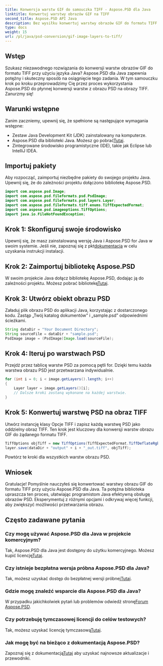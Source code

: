 ```yaml
---
title: Konwersja warstw GIF do samouczka TIFF - Aspose.PSD dla Java
linktitle: Konwertuj warstwy obrazów GIF na TIFF
second_title: Aspose.PSD API Java
description: Bez wysiłku konwertuj warstwy obrazów GIF do formatu TIFF w Javie za pomocą Aspose.PSD. Postępuj zgodnie z naszym przewodnikiem krok po kroku, aby zapewnić bezproblemową integrację.
type: docs
weight: 15
url: /pl/java/psd-conversion/gif-image-layers-to-tiff/
---
```

## Wstęp
Szukasz niezawodnego rozwiązania do konwersji warstw obrazów GIF do formatu TIFF przy użyciu języka Java? Aspose.PSD dla Java zapewnia potężny i skuteczny sposób na osiągnięcie tego zadania. W tym samouczku krok po kroku przeprowadzimy Cię przez proces wykorzystania Aspose.PSD do płynnej konwersji warstw z obrazu PSD na obrazy TIFF. Zanurzmy się!
## Warunki wstępne
Zanim zaczniemy, upewnij się, że spełnione są następujące wymagania wstępne:
- Zestaw Java Development Kit (JDK) zainstalowany na komputerze.
-  Aspose.PSD dla biblioteki Java. Możesz go pobrać[Tutaj](https://releases.aspose.com/psd/java/).
- Zintegrowane środowisko programistyczne (IDE), takie jak Eclipse lub IntelliJ IDEA.
## Importuj pakiety
Aby rozpocząć, zaimportuj niezbędne pakiety do swojego projektu Java. Upewnij się, że do zależności projektu dołączono bibliotekę Aspose.PSD.
```java
import com.aspose.psd.Image;
import com.aspose.psd.fileformats.psd.PsdImage;
import com.aspose.psd.fileformats.psd.layers.Layer;
import com.aspose.psd.fileformats.tiff.enums.TiffExpectedFormat;
import com.aspose.psd.imageoptions.TiffOptions;
import java.io.FileNotFoundException;
```
## Krok 1: Skonfiguruj swoje środowisko
Upewnij się, że masz zainstalowaną wersję Java i Aspose.PSD for Java w swoim systemie. Jeśli nie, zapoznaj się z pkt[dokumentacja](https://reference.aspose.com/psd/java/) w celu uzyskania instrukcji instalacji.
## Krok 2: Zaimportuj bibliotekę Aspose.PSD
 W swoim projekcie Java dołącz bibliotekę Aspose.PSD, dodając ją do zależności projektu. Możesz pobrać bibliotekę[Tutaj](https://releases.aspose.com/psd/java/).
## Krok 3: Utwórz obiekt obrazu PSD
Załaduj plik obrazu PSD do aplikacji Java, korzystając z dostarczonego kodu. Zastąp „Twój katalog dokumentów” i „sample.psd” odpowiednimi ścieżkami.
```java
String dataDir = "Your Document Directory";
String sourceFile = dataDir + "sample.psd";
PsdImage image = (PsdImage)Image.load(sourceFile);
```
## Krok 4: Iteruj po warstwach PSD
Przejdź przez tablicę warstw PSD za pomocą pętli for. Dzięki temu każda warstwa obrazu PSD jest przetwarzana indywidualnie.
```java
for (int i = 0; i < image.getLayers().length; i++)
{
    Layer layer = image.getLayers()[i];
    // Dalsze kroki zostaną wykonane na każdej warstwie.
}
```
## Krok 5: Konwertuj warstwę PSD na obraz TIFF
Utwórz instancję klasy Opcje TIFF i zapisz każdą warstwę PSD jako oddzielny obraz TIFF. Ten krok jest kluczowy dla konwersji warstw obrazu GIF do żądanego formatu TIFF.
```java
TiffOptions objTiff = new TiffOptions(TiffExpectedFormat.TiffDeflateRgb);
layer.save(dataDir + "output" + i + "_out.tiff", objTiff);
```
Powtórz te kroki dla wszystkich warstw obrazu PSD.
## Wniosek
Gratulacje! Pomyślnie nauczyłeś się konwertować warstwy obrazu GIF do formatu TIFF przy użyciu Aspose.PSD dla Java. Ta potężna biblioteka upraszcza ten proces, ułatwiając programistom Java efektywną obsługę obrazów PSD. Eksperymentuj z różnymi opcjami i odkrywaj więcej funkcji, aby zwiększyć możliwości przetwarzania obrazu.
## Często zadawane pytania
### Czy mogę używać Aspose.PSD dla Java w projekcie komercyjnym?
 Tak, Aspose.PSD dla Java jest dostępny do użytku komercyjnego. Możesz kupić licencję[Tutaj](https://purchase.aspose.com/buy).
### Czy istnieje bezpłatna wersja próbna Aspose.PSD dla Java?
 Tak, możesz uzyskać dostęp do bezpłatnej wersji próbnej[Tutaj](https://releases.aspose.com/).
### Gdzie mogę znaleźć wsparcie dla Aspose.PSD dla Java?
 W przypadku jakichkolwiek pytań lub problemów odwiedź stronę[Forum Aspose.PSD](https://forum.aspose.com/c/psd/34).
### Czy potrzebuję tymczasowej licencji do celów testowych?
 Tak, możesz uzyskać licencję tymczasową[Tutaj](https://purchase.aspose.com/temporary-license/).
### Jak mogę być na bieżąco z dokumentacją Aspose.PSD?
 Zapoznaj się z dokumentacją[Tutaj](https://reference.aspose.com/psd/java/) aby uzyskać najnowsze aktualizacje i przewodniki.